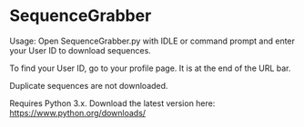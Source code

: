 # SequenceGrabber

Usage: 
Open SequenceGrabber.py with IDLE or command prompt and enter your User ID to download sequences.

To find your User ID, go to your profile page. It is at the end of the URL bar.

Duplicate sequences are not downloaded.





Requires Python 3.x. Download the latest version here: https://www.python.org/downloads/
